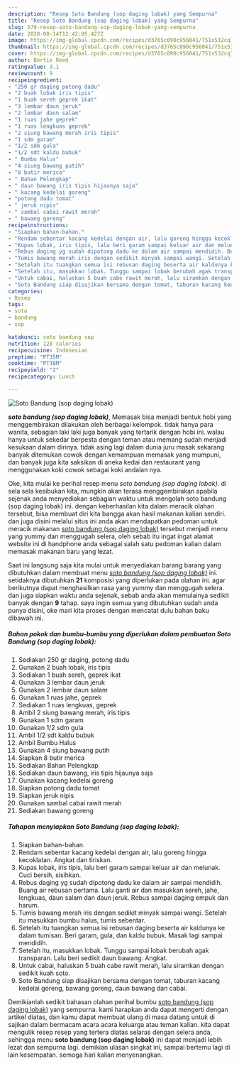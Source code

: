 ```yaml
---
description: "Resep Soto Bandung (sop daging lobak) yang Sempurna"
title: "Resep Soto Bandung (sop daging lobak) yang Sempurna"
slug: 579-resep-soto-bandung-sop-daging-lobak-yang-sempurna
date: 2020-08-14T12:42:05.427Z
image: https://img-global.cpcdn.com/recipes/d3765c090c956041/751x532cq70/soto-bandung-sop-daging-lobak-foto-resep-utama.jpg
thumbnail: https://img-global.cpcdn.com/recipes/d3765c090c956041/751x532cq70/soto-bandung-sop-daging-lobak-foto-resep-utama.jpg
cover: https://img-global.cpcdn.com/recipes/d3765c090c956041/751x532cq70/soto-bandung-sop-daging-lobak-foto-resep-utama.jpg
author: Bertie Reed
ratingvalue: 3.1
reviewcount: 9
recipeingredient:
- "250 gr daging potong dadu"
- "2 buah lobak iris tipis"
- "1 buah sereh geprek ikat"
- "3 lembar daun jeruk"
- "2 lembar daun salam"
- "1 ruas jahe geprek"
- "1 ruas lengkuas geprek"
- "2 siung bawang merah iris tipis"
- "1 sdm garam"
- "1/2 sdm gula"
- "1/2 sdt kaldu bubuk"
- " Bumbu Halus"
- "4 siung bawang putih"
- "8 butir merica"
- " Bahan Pelengkap"
- " daun bawang iris tipis hijaunya saja"
- " kacang kedelai goreng"
- "potong dadu tomat"
- " jeruk nipis"
- " sambal cabai rawit merah"
- " bawang goreng"
recipeinstructions:
- "Siapkan bahan-bahan."
- "Rendam sebentar kacang kedelai dengan air, lalu goreng hingga kecoklatan. Angkat dan tiriskan."
- "Kupas lobak, iris tipis, lalu beri garam sampai keluar air dan melunak. Cuci bersih, sisihkan."
- "Rebus daging yg sudah dipotong dadu ke dalam air sampai mendidih. Buang air rebusan pertama. Lalu ganti air dan masukkan sereh, jahe, lengkuas, daun salam dan daun jeruk. Rebus sampai daging empuk dan harum."
- "Tumis bawang merah iris dengan sedikit minyak sampai wangi. Setelah itu masukkan bumbu halus, tumis sebentar."
- "Setelah itu tuangkan semua isi rebusan daging beserta air kaldunya ke dalam tumisan. Beri garam, gula, dan kaldu bubuk. Masak lagi sampai mendidih."
- "Setelah itu, masukkan lobak. Tunggu sampai lobak berubah agak transparan. Lalu beri sedikit daun bawang. Angkat."
- "Untuk cabai, haluskan 5 buah cabe rawit merah, lalu siramkan dengan sedikit kuah soto."
- "Soto Bandung siap disajikan bersama dengan tomat, taburan kacang kedelai goreng, bawang goreng, daun bawang dan cabai."
categories:
- Resep
tags:
- soto
- bandung
- sop

katakunci: soto bandung sop 
nutrition: 128 calories
recipecuisine: Indonesian
preptime: "PT35M"
cooktime: "PT38M"
recipeyield: "2"
recipecategory: Lunch

---
```



![Soto Bandung (sop daging lobak)](https://img-global.cpcdn.com/recipes/d3765c090c956041/751x532cq70/soto-bandung-sop-daging-lobak-foto-resep-utama.jpg)

<b><i>soto bandung (sop daging lobak)</i></b>, Memasak bisa menjadi bentuk hobi yang menggembirakan dilakukan oleh berbagai kelompok. tidak hanya para wanita, sebagian laki laki juga banyak yang tertarik dengan hobi ini. walau hanya untuk sekedar berpesta dengan teman atau memang sudah menjadi kesukaan dalam dirinya. tidak asing lagi dalam dunia juru masak sekarang banyak ditemukan cowok dengan kemampuan memasak yang mumpuni, dan banyak juga kita saksikan di aneka kedai dan restaurant yang menggunakan koki cowok sebagai koki andalan nya.



Oke, kita mulai ke perihal resep menu <i>soto bandung (sop daging lobak)</i>. di sela sela kesibukan kita, mungkin akan terasa menggembirakan apabila sejenak anda menyediakan sebagian waktu untuk mengolah soto bandung (sop daging lobak) ini. dengan keberhasilan kita dalam meracik olahan tersebut, bisa membuat diri kita bangga akan hasil makanan kalian sendiri. dan juga disini melalui situs ini anda akan mendapatkan pedoman untuk meracik makanan <u>soto bandung (sop daging lobak)</u> tersebut menjadi menu yang yummy dan menggugah selera, oleh sebab itu ingat ingat alamat website ini di handphone anda sebagai salah satu pedoman kalian dalam memasak makanan baru yang lezat.


Saat ini langsung saja kita mulai untuk menyediakan barang barang yang dibutuhkan dalam membuat menu <u><i>soto bandung (sop daging lobak)</i></u> ini. setidaknya dibutuhkan <b>21</b> komposisi yang diperlukan pada olahan ini. agar berikutnya dapat menghasilkan rasa yang yummy dan menggugah selera. dan juga siapkan waktu anda sejenak, sebab anda akan memulainya sedikit banyak dengan <b>9</b> tahap. saya ingin semua yang dibutuhkan sudah anda punya disini, oke mari kita proses dengan mencatat dulu bahan baku dibawah ini.

<!--inarticleads1-->

##### Bahan pokok dan bumbu-bumbu yang diperlukan dalam pembuatan Soto Bandung (sop daging lobak):

1. Sediakan 250 gr daging, potong dadu
1. Gunakan 2 buah lobak, iris tipis
1. Sediakan 1 buah sereh, geprek ikat
1. Gunakan 3 lembar daun jeruk
1. Gunakan 2 lembar daun salam
1. Gunakan 1 ruas jahe, geprek
1. Sediakan 1 ruas lengkuas, geprek
1. Ambil 2 siung bawang merah, iris tipis
1. Gunakan 1 sdm garam
1. Gunakan 1/2 sdm gula
1. Ambil 1/2 sdt kaldu bubuk
1. Ambil  Bumbu Halus
1. Gunakan 4 siung bawang putih
1. Siapkan 8 butir merica
1. Sediakan  Bahan Pelengkap
1. Sediakan  daun bawang, iris tipis hijaunya saja
1. Gunakan  kacang kedelai goreng
1. Siapkan potong dadu tomat
1. Siapkan  jeruk nipis
1. Gunakan  sambal cabai rawit merah
1. Sediakan  bawang goreng




<!--inarticleads2-->

##### Tahapan menyiapkan Soto Bandung (sop daging lobak):

1. Siapkan bahan-bahan.
1. Rendam sebentar kacang kedelai dengan air, lalu goreng hingga kecoklatan. Angkat dan tiriskan.
1. Kupas lobak, iris tipis, lalu beri garam sampai keluar air dan melunak. Cuci bersih, sisihkan.
1. Rebus daging yg sudah dipotong dadu ke dalam air sampai mendidih. Buang air rebusan pertama. Lalu ganti air dan masukkan sereh, jahe, lengkuas, daun salam dan daun jeruk. Rebus sampai daging empuk dan harum.
1. Tumis bawang merah iris dengan sedikit minyak sampai wangi. Setelah itu masukkan bumbu halus, tumis sebentar.
1. Setelah itu tuangkan semua isi rebusan daging beserta air kaldunya ke dalam tumisan. Beri garam, gula, dan kaldu bubuk. Masak lagi sampai mendidih.
1. Setelah itu, masukkan lobak. Tunggu sampai lobak berubah agak transparan. Lalu beri sedikit daun bawang. Angkat.
1. Untuk cabai, haluskan 5 buah cabe rawit merah, lalu siramkan dengan sedikit kuah soto.
1. Soto Bandung siap disajikan bersama dengan tomat, taburan kacang kedelai goreng, bawang goreng, daun bawang dan cabai.




Demikianlah sedikit bahasan olahan perihal bumbu <u>soto bandung (sop daging lobak)</u> yang sempurna. kami harapkan anda dapat mengerti dengan artikel diatas, dan kamu dapat membuat ulang di masa datang untuk di sajikan dalam bermacam acara acara keluarga atau teman kalian. kita dapat mengulik resep resep yang tertera diatas selaras dengan selera anda, sehingga menu <b>soto bandung (sop daging lobak)</b> ini dapat menjadi lebih lezat dan sempurna lagi. demikian ulasan singkat ini, sampai bertemu lagi di lain kesempatan. semoga hari kalian menyenangkan.
